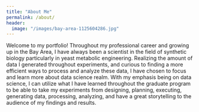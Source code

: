 ```yaml
---
title: "About Me"
permalink: /about/
header:
  image: "/images/bay-area-1125604286.jpg"
---
```


Welcome to my portfolio! Throughout my professional career and growing up in the Bay Area, I have always been a scientist in the field of synthetic biology particularly in yeast metabolic engineering. Realizing the amount of data I generated throughout experiments, and curious to finding a more efficient ways to process and analyze these data, I have chosen to focus and learn more about data science realm. With my emphasis being on data science, I can utilize what I have learned throughout the graduate program to be able to take my experiments from designing, planning, executing, generating data, processing, analyzing, and have a great storytelling to the audience of my findings and results. 
